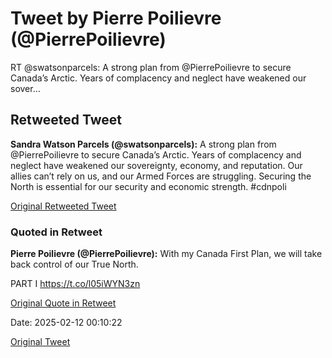 # Tweet by Pierre Poilievre (@PierrePoilievre)

RT @swatsonparcels: A strong plan from @PierrePoilievre to secure Canada’s Arctic. Years of complacency and neglect have weakened our sover…

## Retweeted Tweet

**Sandra Watson Parcels (@swatsonparcels):** A strong plan from @PierrePoilievre to secure Canada’s Arctic. Years of complacency and neglect have weakened our sovereignty, economy, and reputation. Our allies can’t rely on us, and our Armed Forces are struggling. Securing the North is essential for our security and economic strength. #cdnpoli

[Original Retweeted Tweet](https://x.com/swatsonparcels/status/1888950237798322494)

### Quoted in Retweet

**Pierre Poilievre (@PierrePoilievre):** With my Canada First Plan, we will take back control of our True North.

PART I https://t.co/l05iWYN3zn

[Original Quote in Retweet](https://x.com/PierrePoilievre/status/1888890905744310292)

Date: 2025-02-12 00:10:22

[Original Tweet](https://x.com/PierrePoilievre/status/1889467043038241211)
